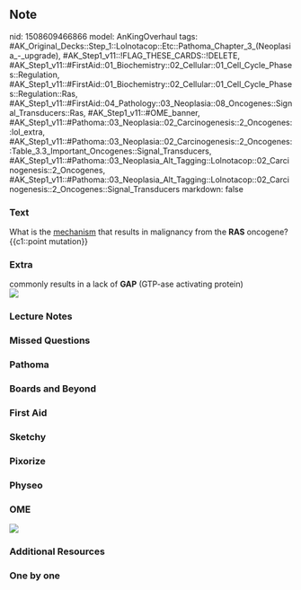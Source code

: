 ## Note
nid: 1508609466866
model: AnKingOverhaul
tags: #AK_Original_Decks::Step_1::Lolnotacop::Etc::Pathoma_Chapter_3_(Neoplasia_-_upgrade), #AK_Step1_v11::!FLAG_THESE_CARDS::!DELETE, #AK_Step1_v11::#FirstAid::01_Biochemistry::02_Cellular::01_Cell_Cycle_Phases::Regulation, #AK_Step1_v11::#FirstAid::01_Biochemistry::02_Cellular::01_Cell_Cycle_Phases::Regulation::Ras, #AK_Step1_v11::#FirstAid::04_Pathology::03_Neoplasia::08_Oncogenes::Signal_Transducers::Ras, #AK_Step1_v11::#OME_banner, #AK_Step1_v11::#Pathoma::03_Neoplasia::02_Carcinogenesis::2_Oncogenes::lol_extra, #AK_Step1_v11::#Pathoma::03_Neoplasia::02_Carcinogenesis::2_Oncogenes::Table_3.3_Important_Oncogenes::Signal_Transducers, #AK_Step1_v11::#Pathoma::03_Neoplasia_Alt_Tagging::Lolnotacop::02_Carcinogenesis::2_Oncogenes, #AK_Step1_v11::#Pathoma::03_Neoplasia_Alt_Tagging::Lolnotacop::02_Carcinogenesis::2_Oncogenes::Signal_Transducers
markdown: false

### Text
<div>
  What is the <u>mechanism</u> that results in malignancy from the
  <b>RAS</b> oncogene?
</div>
<div>
  {{c1::point mutation}}
</div>

### Extra
<div>
  commonly results in a lack of <b>GAP</b> (GTP-ase activating
  protein)
</div><img src="paste-89975269884454.jpg">

### Lecture Notes


### Missed Questions


### Pathoma


### Boards and Beyond


### First Aid


### Sketchy


### Pixorize


### Physeo


### OME
<div class="ome-widget">
  <a href="https://onlinemeded.org?ref=anki"><img src=
  "_OME_AnkiFlashcards_General_3.png"></a>
</div>

### Additional Resources


### One by one

